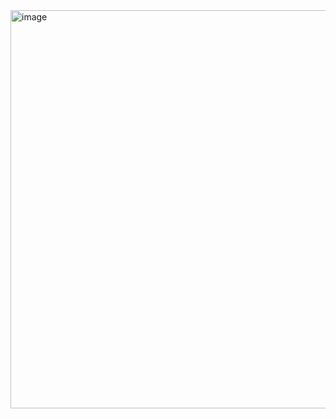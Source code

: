 <img width="1348" height="637" alt="image" src="https://github.com/user-attachments/assets/21cc7058-0733-4e38-867b-6840400817b4" />
